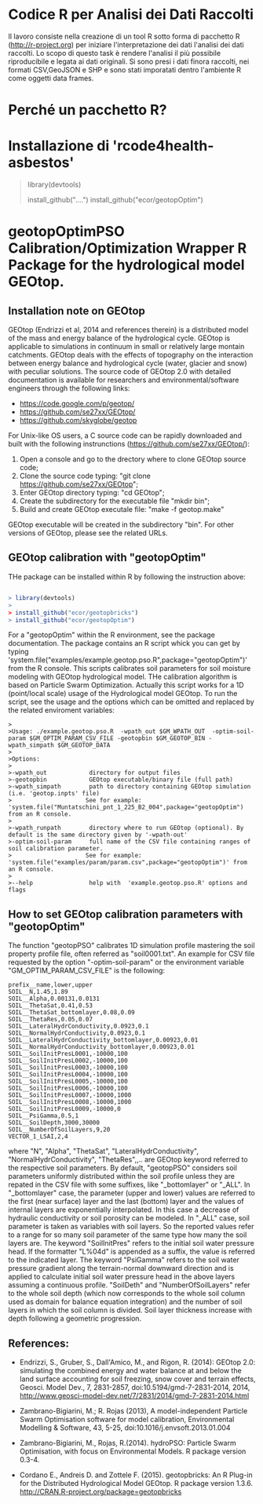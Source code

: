 
# Codice R per Analisi dei Dati Raccolti 

Il lavoro consiste nella creazione di un tool R sotto forma di pacchetto R (http://r-project.org) per iniziare l'interpretazione dei dati l'analisi dei dati raccolti. 
Lo scopo di questo task è rendere l'analisi il più possibile riproducibile e legata ai dati originali.
Si sono presi i dati finora raccolti, nei formati CSV,GeoJSON e SHP e sono stati imporatati dentro l'ambiente R come oggetti data frames. 

# Perché un pacchetto R? 



# Installazione di 'rcode4health-asbestos'

> library(devtools)
>
> install_github("....")
> install_github("ecor/geotopOptim")

# geotopOptimPSO Calibration/Optimization Wrapper R Package for the hydrological model GEOtop.



## Installation note on GEOtop 

GEOtop (Endrizzi et al, 2014 and references therein) is a distributed model of the mass and energy balance of the hydrological cycle. GEOtop is applicable to simulations in continuum in small or relatively large montain catchments. GEOtop deals with the effects of topography on the interaction between energy balance and hydrological cycle (water, glacier and snow) with peculiar solutions. The source code of GEOtop 2.0 with detailed documentation is available for researchers and environmental/software engineers through the following links:

* https://code.google.com/p/geotop/
* https://github.com/se27xx/GEOtop/
* https://github.com/skyglobe/geotop

For  Unix-like OS users, a C source code can be rapidly downloaded and built with the following instrunctions (https://github.com/se27xx/GEOtop/):


1. Open a console and go to the drectory where to clone GEOtop source code;
2. Clone the source code typing: "git clone https://github.com/se27xx/GEOtop";
3. Enter GEOtop directory typing: "cd GEOtop";
4. Create the subdirectory for the executable file  "mkdir bin";
5. Build and create GEOtop executale file: "make -f geotop.make"

GEOtop executable will be created in the subdirectory "bin". 
For other versions of GEOtop, please see the related URLs. 

## GEOtop calibration with "geotopOptim"

THe package can be installed within R by following the instruction above: 
```R

> library(devtools)
>
> install_github("ecor/geotopbricks")
> install_github("ecor/geotopOptim")

```
For a "geotopOptim" within the R environment, see the package documentation. 
The package contains an R script whick you can get by typing 'system.file("examples/example.geotop.pso.R",package="geotopOptim")' from the R console.
This scripts calibrates soil parameters for soil moisture modeling with GEOtop hydrological model. THe calibration algorithm is based on Particle Swarm Optimization. 
Actually this script works for a 1D (point/local scale) usage of the Hydrological model GEOtop. 
To run the script, see the usage and the options which can be omitted and replaced by the related enviroment variables:

```
>
>Usage: ./example.geotop.pso.R  -wpath_out $GM_WPATH_OUT  -optim-soil-param $GM_OPTIM_PARAM_CSV_FILE -geotopbin $GM_GEOTOP_BIN -wpath_simpath $GM_GEOTOP_DATA 
>
>Options: 
>
>-wpath_out            directory for output files
>-geotopbin            GEOtop executable/binary file (full path)
>-wpath_simpath        path to directory containing GEOtop simulation  (i.e. 'geotop.inpts' file)
>					  See for example: 'system.file("Muntatschini_pnt_1_225_B2_004",package="geotopOptim") from an R console.
>
>-wpath_runpath        directory where to run GEOtop (optional). By default is the same directory given by '-wpath-out'
>-optim-soil-param     full name of the CSV file containing ranges of soil calibration parameter. 
>					  See for example: 'system.file("examples/param/param.csv",package="geotopOptim")' from an R console.
>				   
>--help                help with  'example.geotop.pso.R' options and flags
```
## How to set GEOtop calibration parameters with "geotopOptim"


The function "geotopPSO" calibrates 1D simulation profile mastering the soil property profile file, often referred as "soil0001.txt". 
An example for CSV file requested by the option "-optim-soil-param" or the environment variable "GM_OPTIM_PARAM_CSV_FILE" is the following: 



```
prefix__name,lower,upper
SOIL__N,1.45,1.89
SOIL__Alpha,0.00131,0.0131
SOIL__ThetaSat,0.41,0.53
SOIL__ThetaSat_bottomlayer,0.08,0.09
SOIL__ThetaRes,0.05,0.07
SOIL__LateralHydrConductivity,0.0923,0.1
SOIL__NormalHydrConductivity,0.0923,0.1
SOIL__LateralHydrConductivity_bottomlayer,0.00923,0.01
SOIL__NormalHydrConductivity_bottomlayer,0.00923,0.01
SOIL__SoilInitPresL0001,-10000,100
SOIL__SoilInitPresL0002,-10000,100
SOIL__SoilInitPresL0003,-10000,100
SOIL__SoilInitPresL0004,-10000,100
SOIL__SoilInitPresL0005,-10000,100
SOIL__SoilInitPresL0006,-10000,100
SOIL__SoilInitPresL0007,-10000,1000
SOIL__SoilInitPresL0008,-10000,1000
SOIL__SoilInitPresL0009,-10000,0
SOIL__PsiGamma,0.5,1
SOIL__SoilDepth,3000,30000
SOIL__NumberOfSoilLayers,9,20
VECTOR_1_LSAI,2,4
```

where "N", "Alpha", "ThetaSat", "LateralHydrConductivity", "NormalHydrConductivity", "ThetaRes",,.. are GEOtop keyword referred to the respective soil parameters. By default, "geotopPSO" considers soil parameters uniformly distributed within the soil profile unless they are repated in the CSV file with some suffixes, like "_bottomlayer"  or "_ALL". In "_bottomlayer" case, the parameter (upper and lower) values are referred to the first (near surface) layer and the last (bottom) layer and the values of internal layers are exponentially interpolated. In this case a decrease of hydraulic conductivity or soil porosity can be modeled. In "_ALL" case, soil parameter is taken as variables with soil layers. So the reported values refer to a range for so many soil parameter of the same type how many the soil layers are.
 The keyword "SoilInitPres" refers to the initial soil water pressure head. If the formatter "L%04d" is appended as a suffix, the value is referred to the indicated layer. The keyword "PsiGamma" refers to the soil water pressure gradient along the terrain-normal downward direction and is applied to calculate initial soil water pressure head in the above layers assuming a continuous profile. 
"SoilDeth" and "NumberOfSoilLayers" refer to the whole soil depth (which now corresponds to the whole soil column used as domain for balance equation integration) and the number of soil layers in which the soil column is divided. Soil layer thickness increase with depth following a geometric progression.









## References: 

* Endrizzi, S., Gruber, S., Dall'Amico, M., and Rigon, R. (2014): GEOtop 2.0: simulating the combined energy and water balance at and below the land surface accounting for soil freezing, snow cover and terrain effects, Geosci. Model Dev., 7, 2831-2857, doi:10.5194/gmd-7-2831-2014, 2014, http://www.geosci-model-dev.net/7/2831/2014/gmd-7-2831-2014.html

* Zambrano-Bigiarini, M.; R. Rojas (2013), A model-independent Particle Swarm Optimisation software for model
 calibration, Environmental Modelling & Software, 43, 5-25, doi:10.1016/j.envsoft.2013.01.004

*  Zambrano-Bigiarini, M., Rojas, R.(2014). hydroPSO: Particle Swarm Optimisation, with focus on Environmental Models. R
  package version 0.3-4.

* Cordano E.,  Andreis D. and Zottele F. (2015). geotopbricks: An R Plug-in for the Distributed
  Hydrological Model GEOtop. R package version 1.3.6. http://CRAN.R-project.org/package=geotopbricks





 
